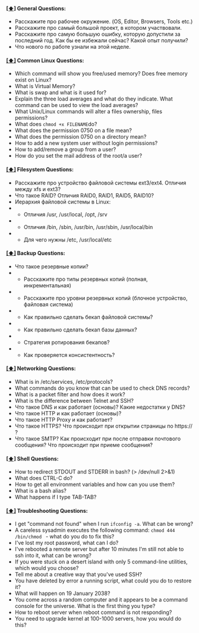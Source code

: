 #### [[⬆]](#toc) <a name='general'>General Questions:</a>

* Расскажите про рабочее окружение. (OS, Editor, Browsers, Tools etc.)
* Расскажите про самый большой проект, в котором участвовали.
* Расскажите про самую большую ошибку, которую допустили за последний год. Как бы ее избежали сейчас? Какой опыт получили?
* Что нового по работе узнали на этой неделе.

#### [[⬆]](#toc) <a name='common'>Common Linux Questions:</a>

* Which command will show you free/used memory? Does free memory exist on Linux?
* What is Virtual Memory?
* What is swap and what is it used for?
* Explain the three load averages and what do they indicate. What command can be used to view the load averages?
* What Unix/Linux commands will alter a files ownership, files permissions?
* What does ```chmod +x FILENAME```do?
* What does the permission 0750 on a file mean?
* What does the permission 0750 on a directory mean?
* How to add a new system user without login permissions?
* How to add/remove a group from a user?
* How do you set the mail address of the root/a user?

#### [[⬆]](#toc) <a name='fs'> Filesystem Questions:</a>

* Расскажите про устройство файловой системы ext3/ext4. Отличия между xfs и ext3?
* Что такое RAID? Отличия RAID0, RAID1, RAID5, RAID10?
* Иерархия файловой системы в Linux:
* * Отличия /usr, /usr/local, /opt, /srv
* * Отличия /bin, /sbin, /usr/bin, /usr/sbin, /usr/local/bin
* * Для чего нужны /etc, /usr/local/etc

#### [[⬆]](#toc) <a name='backup'>Backup Questions:</a>

* Что такое резервные копии? 
* * Расскажите про типы резервных копий (полная, инкрементальная)
* * Расскажите про уровни резервных копий (блочное устройство, файловая система)
* * Как правильно сделать бекап файловой системы?
* * Как правильно сделать бекап базы данных?
* * Стратегия ротирования бекапов?
* * Как проверяется консистентность?

#### [[⬆]](#toc) <a name='networking'>Networking Questions:</a>

* What is in /etc/services, /etc/protocols?
* What commands do you know that can be used to check DNS records?
* What is a packet filter and how does it work?
* What is the difference between Telnet and SSH?
* Что такое DNS и как работает (основы)? Какие недостатки у DNS?
* Что такое HTTP и как работает (основы)?
* Что такое HTTP Proxy и как работает?
* Что такое HTTPS? Что происходит при открытии страницы по https:// ?
* Что такое SMTP? Как происходит при после отправки почтового сообщения? Что происходит при приеме сообщения?

#### [[⬆]](#toc) <a name='shell'>Shell Questions:</a>

* How to redirect STDOUT and STDERR in bash? (> /dev/null 2>&1)
* What does CTRL-C do?
* How to get all environment variables and how can you use them?
* What is a bash alias?
* What happens if I type TAB-TAB?

#### [[⬆]](#toc) <a name='troubleshooting'>Troubleshooting Questions:</a>

* I get "command not found" when I run ```ifconfig -a```. What can be wrong?
* A careless sysadmin executes the following command: ```chmod 444 /bin/chmod ``` - what do you do to fix this?
* I've lost my root password, what can I do?
* I've rebooted a remote server but after 10 minutes I'm still not able to ssh into it, what can be wrong?
* If you were stuck on a desert island with only 5 command-line utilities, which would you choose?
* Tell me about a creative way that you've used SSH?
* You have deleted by error a running script, what could you do to restore it?
* What will happen on 19 January 2038?
* You come across a random computer and it appears to be a command console for the universe. What is the first thing you type?
* How to reboot server when reboot command is not responding?
* You need to upgrade kernel at 100-1000 servers, how you would do this?
